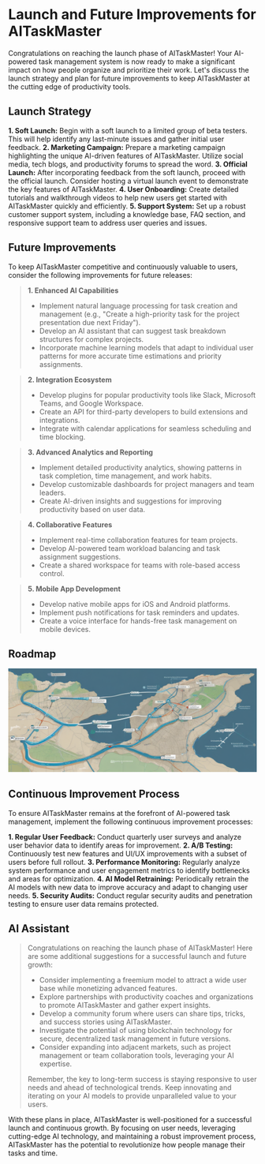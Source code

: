 # **Launch and Future Improvements for AITaskMaster**
Congratulations on reaching the launch phase of AITaskMaster! Your AI-powered task management system is now ready to make a significant impact on how people organize and prioritize their work. Let's discuss the launch strategy and plan for future improvements to keep AITaskMaster at the cutting edge of productivity tools.

## **Launch Strategy**
**1. Soft Launch:** Begin with a soft launch to a limited group of beta testers. This will help identify any last-minute issues and gather initial user feedback.
**2. Marketing Campaign:** Prepare a marketing campaign highlighting the unique AI-driven features of AITaskMaster. Utilize social media, tech blogs, and productivity forums to spread the word.
**3. Official Launch:** After incorporating feedback from the soft launch, proceed with the official launch. Consider hosting a virtual launch event to demonstrate the key features of AITaskMaster.
**4. User Onboarding:** Create detailed tutorials and walkthrough videos to help new users get started with AITaskMaster quickly and efficiently.
**5. Support System:** Set up a robust customer support system, including a knowledge base, FAQ section, and responsive support team to address user queries and issues.

## **Future Improvements**
To keep AITaskMaster competitive and continuously valuable to users, consider the following improvements for future releases:

> **1. Enhanced AI Capabilities**
> - Implement natural language processing for task creation and management (e.g., "Create a high-priority task for the project presentation due next Friday").
> - Develop an AI assistant that can suggest task breakdown structures for complex projects.
> - Incorporate machine learning models that adapt to individual user patterns for more accurate time estimations and priority assignments.

> **2. Integration Ecosystem**
> - Develop plugins for popular productivity tools like Slack, Microsoft Teams, and Google Workspace.
> - Create an API for third-party developers to build extensions and integrations.
> - Integrate with calendar applications for seamless scheduling and time blocking.

> **3. Advanced Analytics and Reporting**
> - Implement detailed productivity analytics, showing patterns in task completion, time management, and work habits.
> - Develop customizable dashboards for project managers and team leaders.
> - Create AI-driven insights and suggestions for improving productivity based on user data.

> **4. Collaborative Features**
> - Implement real-time collaboration features for team projects.
> - Develop AI-powered team workload balancing and task assignment suggestions.
> - Create a shared workspace for teams with role-based access control.

> **5. Mobile App Development**
> - Develop native mobile apps for iOS and Android platforms.
> - Implement push notifications for task reminders and updates.
> - Create a voice interface for hands-free task management on mobile devices.

## **Roadmap**

![Roadmap](https://github.com/sds-ai-solutions/AITaskMaster/blob/main/docs/images/Roadmap.png)

## **Continuous Improvement Process**
To ensure AITaskMaster remains at the forefront of AI-powered task management, implement the following continuous improvement processes:

**1. Regular User Feedback:** Conduct quarterly user surveys and analyze user behavior data to identify areas for improvement.
**2. A/B Testing:** Continuously test new features and UI/UX improvements with a subset of users before full rollout.
**3. Performance Monitoring:** Regularly analyze system performance and user engagement metrics to identify bottlenecks and areas for optimization.
**4. AI Model Retraining:** Periodically retrain the AI models with new data to improve accuracy and adapt to changing user needs.
**5. Security Audits:** Conduct regular security audits and penetration testing to ensure user data remains protected.

## **AI Assistant**
> Congratulations on reaching the launch phase of AITaskMaster! Here are some additional suggestions for a successful launch and future growth:
>
> - Consider implementing a freemium model to attract a wide user base while monetizing advanced features.
> - Explore partnerships with productivity coaches and organizations to promote AITaskMaster and gather expert insights.
> - Develop a community forum where users can share tips, tricks, and success stories using AITaskMaster.
> - Investigate the potential of using blockchain technology for secure, decentralized task management in future versions.
> - Consider expanding into adjacent markets, such as project management or team collaboration tools, leveraging your AI expertise.
> 
> Remember, the key to long-term success is staying responsive to user needs and ahead of technological trends. Keep innovating and iterating on your AI models to provide unparalleled value to your users.

With these plans in place, AITaskMaster is well-positioned for a successful launch and continuous growth. By focusing on user needs, leveraging cutting-edge AI technology, and maintaining a robust improvement process, AITaskMaster has the potential to revolutionize how people manage their tasks and time.
